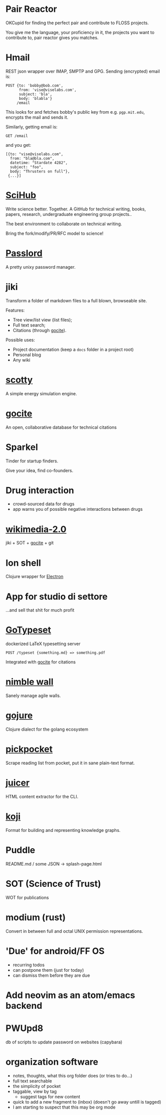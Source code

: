 # Pair Reactor

OKCupid for finding the perfect pair and contribute to FLOSS projects.

You give me the language, your proficiency in it, the projects
you want to contribute to, pair reactor gives you matches.


# Hmail

REST json wrapper over IMAP, SMPTP and GPG. Sending (encrypted) email is:
```
POST {to: 'bobby@bob.com',
      from: 'vise@viselabs.com',
      subject: 'bla',
      body: 'blabla'}
     /email
```

This looks for and fetches bobby's public key from e.g. `pgp.mit.edu`, encrypts the mail and sends it.

Similarly, getting email is:

```
GET /email
```

and you get:

```
[{to: "vise@viselabs.com",
  from: "bla@bla.com",
  datetime: "Stardate 4282",
  subject: "foo",
  body: "Thrusters on full"},
 {...}]
```


# [SciHub](./detailed/scihub.md)

Write science better. Together.
A GitHub for technical writing, books, papers, research, undergraduate engineering group projects..

The best environment to collaborate on technical writing.

Bring the fork/modify/PR/RFC model to science!

# [Passlord](./detailed/passlord.md)

A pretty unixy password manager.

# jiki

Transform a folder of markdown files to a full blown, browseable site.

Features:
- Tree view/list view (list files);
- Full text search;
- Citations (through [gocite](./detailed/gocite.md)).

Possible uses:
- Project documentation (keep a `docs` folder in a project root)
- Personal blog
- Any wiki


# [scotty](./detailed/scotty.md)

A simple energy simulation engine.


# [gocite](./detailed/gocite.md)

An open, collaborative database for technical citations


# Sparkel

Tinder for startup finders.

Give your idea, find co-founders.


# Drug interaction

- crowd-sourced data for drugs
- app warns you of possible negative interactions between drugs


# [wikimedia-2.0](./detailed/better_wikimedia.md)

jiki + SOT + [gocite](./detailed/gocite.md) + git


# Ion shell

Clojure wrapper for [Electron](http://electron.atom.io)


# App for studio di settore

...and sell that shit for much profit


# [GoTypeset](https://github.com/vise890/gotypeset)

dockerized LaTeX typesetting server

`POST /typeset {something.md} => something.pdf`

Integrated with [gocite](./detailed/gocite.md) for citations


# [nimble wall](./detailed/nimble_wall.md)

Sanely manage agile walls.


# [gojure](./detailed/gojure.md)

Clojure dialect for the golang ecosystem


# [pickpocket](./detailed/pickpocket.md)

Scrape reading list from pocket, put it in sane plain-text format.


# [juicer](./detailed/juicer.md)

HTML content extractor for the CLI.


# [koji](./detailed/koji.md)

Format for building and representing knowledge graphs.


# Puddle

README.md / some JSON -> splash-page.html


# SOT (Science of Trust)

WOT for publications


# modium (rust)

Convert in between full and octal UNIX permission representations.


# 'Due' for android/FF OS

- recurring todos
- can postpone them (just for today)
- can dismiss them before they are due


# Add neovim as an atom/emacs backend


# PWUpd8

db of scripts to update password on websites (capybara)

# organization software

- notes, thoughts, what this org folder does (or tries to do...)
- full text searchable
- the simplicity of pocket
- taggable, view by tag
  - suggest tags for new content
- quick to add a new fragment to (inbox) (doesn't go away untill is tagged)
- I am starting to suspect that this may be org mode
